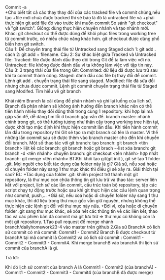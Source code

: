 Commit -a   
+Cho biết tất cả các thay thay đổi của các  tracked file và commit chúng,nếu tạo
+file mới chưa được tracked thì sẽ báo là đó là untracked file và 
+phải thực hiện git add file đó vào trước khi muốn commit 
So sánh  "git checkout" và "git switch".
 Giống: dùng thực hiện chuyển nhánh và tạo nhánh mới.
 Khác:
 git checkout có thể được dùng để khôi phục files trong working tree từ commit trước, có nhiều chức năng khác hơn.
 git checkout được dùng phổ biến hơn git switch.  
Câu 1: Để chuyển trạng thái file từ Untracked sang Staged
cách 1: git add . 
cách 2: git add + filename. 
Câu 2: Sự khác biệt giữa Tracked và Untracked file:
Tracked: file được đánh dấu theo dõi trong Git để ta làm việc với nó.
Untracked: file không được đánh dấu vì ta không làm việc với tập tin này.
Câu 3: 3 trạng thái của file trong Git:
Commited: dữ liệu đã được lưu trữ sau khi ta commit thành công.
Staged: đánh dấu các file bị thay đổi để commit. Lệnh git add . chuyển trạng thái file sang staged.
Modified: file đã sửa đổi nhưng chưa được commit. Lệnh git commit chuyển trạng thái file từ Staged sang Modifed.
Tìm hiểu về git branch

Khái niệm
Branch là cái dùng để phân nhánh và ghi lại luồng của lịch sử. Branch đã phân nhánh sẽ không ảnh hưởng đến branch khác nên có thể tiến hành nhiều thay đổi đồng thời trong cùng 1 repository.
khi hợp lại mà gặp vấn đề, dễ dàng tìm lỗi ở branch gặp vấn đề.
branch master:
nhánh chính trong git, có thể tưởng tượng như thân cây trong working tree hiện tại, được khởi tạo mặc định khi thực hiện commit lần đầu.
Khi tiến hành commit lần đầu trong repository thì Git sẽ tạo ra một branch có tên là master. Vì thế những lần commit sau sẽ được thêm vào branch master cho đến khi chuyển đổi branch.
Một số thao tác với git branch:
tạo branch: git branch <tên branch>
liệt kê các branch: git branch hoặc git brach --list
xóa branch: git branch -d <tên nhánh>
chuyển branch: git checkout <tên nhánh>
hợp nhất branch: git merge <tên nhánh>
BT:Khi khởi tạo git(git init ), git sẽ tạo 1 folder .git. 
Mọi người cho biết tác dụng của folder này là gì? 
Giả sử, nếu xoá hoặc di chuyển folder này sang 1 thư mục khác thì điều gì sẽ xảy ra.
Giải thích tại sao?
BL:
+Tác dụng của folder .git: khiến project trở thành một git repository, là thư mục con chứa thông tin git lưu trữ và thao tác: server liên kết với project, lịch sử các lần commit, cấu trúc toàn bộ repository, tập các script chạy tự động trước hoặc sau khi git thực hiện các câu lệnh quan trọng như commit, push,...
+Giả sử, nếu xoá hoặc di chuyển folder này sang 1 thư mục khác, thì dữ liệu trong thư mục gốc vẫn giữ nguyên, nhưng không thể thực hiện các lệnh git đối với thư mục này nữa.
+Bởi vì, xóa hoặc di chuyển folder .git sang thư mục khác, sẽ xóa hết các thông tin về các liên kết, thao tác và các phiên bản đã commit mà git lưu trữ => thư mục cũ không còn là một git repository.
1.Tạo pull request để merge nhánh branch/dailyhomework23-4 vào master trên github 2.Gỉa sử BranchA có lich sử commit có mã commit: Commit1 - Commit2 Branch B được checkout từ branchA tại mã commit là Commit2 và có lich sử commit : Commit1 - Commit2 - Commit3 - Commit4. Khi merge branchB vào branchA thì lịch sử commit của branchA là gì.

Trả lời:

Khi đó lịch sử commit của branch A là Commit1 - Commit2 (của branchA) - Commit1 - Commit2 - Commit3 - Commit4 (của branchB đã được merge)